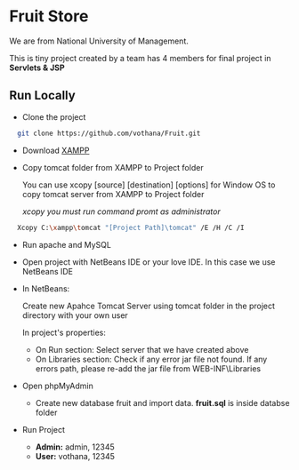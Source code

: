 
# Fruit Store

We are from National University of Management.


This is tiny project created by a team has 4 members for final project in **Servlets & JSP**


## Run Locally

- Clone the project

```bash
  git clone https://github.com/vothana/Fruit.git
```

- Download [XAMPP](https://www.apachefriends.org/download.html)

- Copy tomcat folder from XAMPP to Project folder

  You can use xcopy [source] [destination] [options] for Window OS to copy tomcat server from XAMPP to Project folder

  _xcopy you must run command promt as administrator_

```bash
  Xcopy C:\xampp\tomcat "[Project Path]\tomcat" /E /H /C /I
```

- Run apache and MySQL
- Open project with NetBeans IDE or your love IDE. In this case we use NetBeans IDE
- In NetBeans:
  
  Create new Apahce Tomcat Server using tomcat folder in the project directory with your own user

  In project's properties:
  - On Run section: Select server that we have created above
  - On Libraries section: Check if any error jar file not found. If any errors path, please re-add the jar file from WEB-INF\Libraries

- Open phpMyAdmin
  - Create new database fruit and import data. **fruit.sql** is inside databse folder

- Run Project
  - **Admin:** admin, 12345
  - **User:** vothana, 12345

